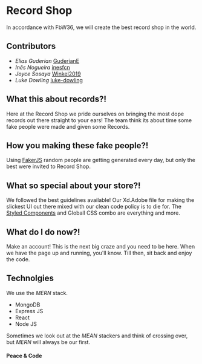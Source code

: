 # Record Shop
In accordance with FbW36, we will create the best record shop in the world.

## Contributors
- _Elias Guderian_ [GuderianE](https://github.com/GuderianE)
- _Inês Nogueira_ [inesfcn](https://github.com/inesfcn)
- _Joyce Sosaya_ [Winkel2019](https://github.com/Winkel2019)
- _Luke Dowling_ [luke-dowling](https://github.com/luke-dowling)

## What this about records?!
Here at the Record Shop we pride ourselves on bringing the most dope records out there straight to your ears! The team think its about time some fake people were made and given some Records.

## How you making these fake people?!
Using [FakerJS](http://marak.github.io/faker.js/) random people are getting generated every day, but only the best were invited to Record Shop.

## What so special about your store?!
We followed the best guidelines available! Our Xd.Adobe file for making the slickest UI out there mixed with our clean code policy is to die for. The [Styled Components](https://styled-components.com/) and Globall CSS combo are everything and more.

## What do I do now?!
Make an account! This is the next big craze and you need to be here. When we have the page up and running, you'll know. Till then, sit back and enjoy the code.

## Technolgies 
We use the _MERN_ stack. 
- MongoDB
- Express JS
- React
- Node JS

Sometimes we look out at the _MEAN_ stackers and think of crossing over, but _MERN_ will always be our first.

#### __Peace & Code__
